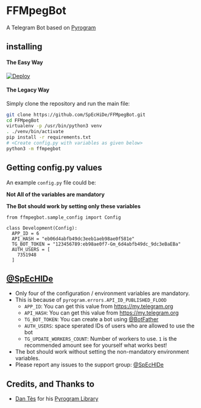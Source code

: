 # FFMpegBot

A Telegram Bot based on [Pyrogram](https://github.com/pyrogram/pyrogram)

## installing

#### The Easy Way

[![Deploy](https://www.herokucdn.com/deploy/button.svg)](https://heroku.com/deploy)

#### The Legacy Way
Simply clone the repository and run the main file:

```sh
git clone https://github.com/SpEcHiDe/FFMpegBot.git
cd FFMpegBot
virtualenv -p /usr/bin/python3 venv
. ./venv/bin/activate
pip install -r requirements.txt
# <Create config.py with variables as given below>
python3 -m ffmpegbot
```


## Getting config.py values

An example `config.py` file could be:

**Not All of the variables are mandatory**

__The Bot should work by setting only these variables__

```python3
from ffmpegbot.sample_config import Config

class Development(Config):
  APP_ID = 6
  API_HASH = "eb06d4abfb49dc3eeb1aeb98ae0f581e"
  TG_BOT_TOKEN = "123456789:eb98ae0f7-Gm_6d4abfb49dc_9dc3eBaEBa"
  AUTH_USERS = [
    7351948
  ]
```


## [@SpEcHlDe](https://telegram.dog/ThankTelegram)

- Only four of the configuration / environment variables are mandatory.
- This is because of `pyrogram.errors.API_ID_PUBLISHED_FLOOD`
    - `APP_ID`:   You can get this value from https://my.telegram.org
    - `API_HASH`:   You can get this value from https://my.telegram.org
    - `TG_BOT_TOKEN`: You can create a bot using [@BotFather](https://telegram.dog/BotFather)
    - `AUTH_USERS`: space sperated IDs of users who are allowed to use the bot
    - `TG_UPDATE_WORKERS_COUNT`: Number of workers to use. `1` is the recommended amount see for yourself what works best!
- The bot should work without setting the non-mandatory environment variables.
- Please report any issues to the support group: [@SpEcHlDe](https://t.me/joinchat/FrAVvUjG4FDOyhR3b-TEJg)


## Credits, and Thanks to

* [Dan Tès](https://telegram.dog/haskell) for his [Pyrogram Library](https://github.com/pyrogram/pyrogram)
